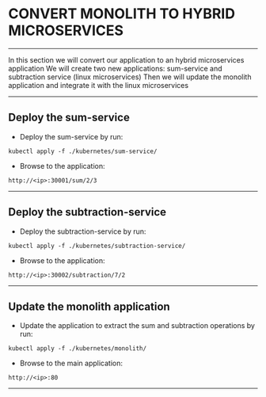 # CONVERT MONOLITH TO HYBRID MICROSERVICES
---

In this section we will convert our application to an hybrid microservices application
We will create two new applications: sum-service and subtraction service (linux microservices)
Then we will update the monolith application and integrate it with the linux microservices

---

## Deploy the sum-service

 - Deploy the sum-service by run:
```
kubectl apply -f ./kubernetes/sum-service/
```

 - Browse to the application:
```
http://<ip>:30001/sum/2/3
```

---

## Deploy the subtraction-service

 - Deploy the subtraction-service by run:
```
kubectl apply -f ./kubernetes/subtraction-service/
```

 - Browse to the application:
```
http://<ip>:30002/subtraction/7/2
```

---

## Update the monolith application

 - Update the application to extract the sum and subtraction operations by run:
```
kubectl apply -f ./kubernetes/monolith/
```

 - Browse to the main application:
```
http://<ip>:80
```

---